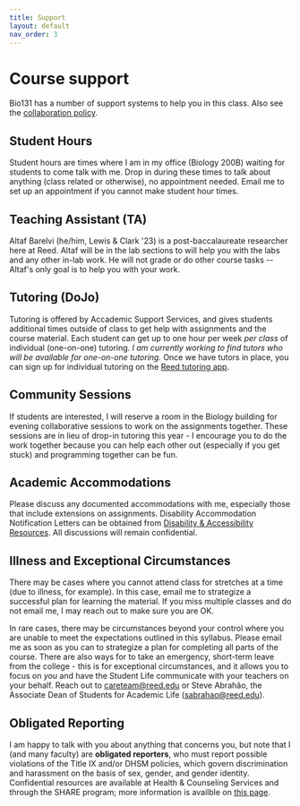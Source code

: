 ```yaml
---
title: Support
layout: default
nav_order: 3
---
```


# Course support

Bio131 has a number of support systems to help you in this class. Also see the [collaboration policy](collab.md).

## Student Hours

Student hours are times where I am in my office (Biology 200B) waiting for students to come talk with me. Drop in during these times to talk about anything (class related or otherwise), no appointment needed. Email me to set up an appointment if you cannot make student hour times.

## Teaching Assistant (TA)

Altaf Barelvi (he/him, Lewis & Clark '23) is a post-baccalaureate researcher here at Reed. Altaf will be in the lab sections to will help you with the labs and any other in-lab work. He will not grade or do other course tasks -- Altaf's only goal is to help you with your work.

## Tutoring (DoJo)

Tutoring is offered by Accademic Support Services, and gives students additional times outside of class to get help with assignments and the course material. Each student can get up to one hour per week _per class_ of individual (one-on-one) tutoring.  _I am currently working to find tutors who will be available for one-on-one tutoring._ Once we have tutors in place, you can sign up for individual tutoring on the [Reed tutoring app](https://iris.reed.edu/tutor/tutors/profiles).

## Community Sessions

If students are interested, I will reserve a room in the Biology building for evening collaborative sessions to work on the assignments together. These sessions are in lieu of drop-in tutoring this year - I encourage you to do the work together because you can help each other out (especially if you get stuck) and programming together can be fun. 

## Academic Accommodations

Please discuss any documented accommodations with me, especially those that include extensions on assignments. Disability Accommodation Notification Letters can be obtained from [Disability & Accessibility Resources](https://www.reed.edu/disability-resources/).  All discussions will remain confidential.  

## Illness and Exceptional Circumstances

There may be cases where you cannot attend class for stretches at a time (due to illness, for example). In this case, email me to strategize a successful plan for learning the material. If you miss multiple classes and do not email me, I may reach out to make sure you are OK. 

In rare cases, there may be circumstances beyond your control where you are unable to meet the expectations outlined in this syllabus. Please email me as soon as you can to strategize a plan for completing all parts of the course. There are also ways for to take an emergency, short-term leave from the college - this is for exceptional circumstances, and it allows you to focus on _you_ and have the Student Life communicate with your teachers on your behalf. Reach out to careteam@reed.edu or Steve Abrahão, the Associate Dean of Students for Academic Life (sabrahao@reed.edu).

## Obligated Reporting

I am happy to talk with you about anything that concerns you, but note that I (and many faculty) are **obligated reporters**, who must report possible violations of the Title IX and/or DHSM policies, which govern discrimination and harassment on the basis of sex, gender, and gender identity. Confidential resources are available at Health & Counseling Services and through the SHARE program; more information is availble on [this page](https://www.reed.edu/student-life/concerned/confidentiality-obligatory-reporting.html).
